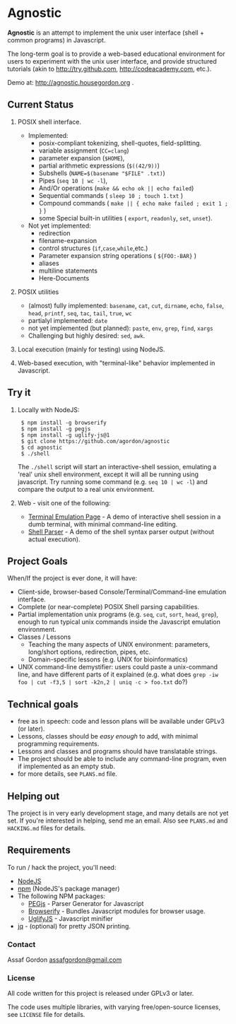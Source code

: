 # Agnostic

**Agnostic** is an attempt to implement the unix user interface (shell + common programs) in Javascript.

The long-term goal is to provide a web-based educational environment for users to experiment with the unix user interface, and provide structured tutorials (akin to <http://try.github.com>, <http://codeacademy.com>, etc.).

Demo at: <http://agnostic.housegordon.org> .

## Current Status

1. POSIX shell interface.
    * Implemented:
        * posix-compliant tokenizing, shell-quotes, field-splitting.
        * variable assignment (`CC=clang`)
        * parameter expansion (`$HOME`),
        * partial arithmetic expressions (`$((42/9))`)
        *  Subshells (`NAME=$(basename "$FILE" .txt)`)
        * Pipes (`seq 10 | wc -l`),
        * And/Or operations (`make && echo ok || echo failed`)
        * Sequential commands ( `sleep 10 ; touch 1.txt` )
        * Compound commands ( `make || { echo make failed ; exit 1 ; }` )
        * some Special built-in utilities ( `export`, `readonly`, `set`, `unset`).
    * Not yet implemented:
        * redirection
        * filename-expansion
        * control structures (`if`,`case`,`while`,etc.)
        * Parameter expansion string operations ( `${FOO:-BAR}` )
        * aliases
        * multiline statements
        * Here-Documents

2. POSIX utilities
    * (almost) fully implemented: `basename`, `cat`, `cut`, `dirname`, `echo`, `false`, `head`, `printf`, `seq`, `tac`,
    `tail`, `true`, `wc` 
    * partialyl implemented: `date`
    * not yet implemented (but planned): `paste`, `env`, `grep`, `find`, `xargs`
    * Challenging but highly desired: `sed`, `awk`.

3. Local execution (mainly for testing) using NodeJS.

4. Web-based execution, with "terminal-like" behavior implemented in Javascript.


## Try it

1. Locally with NodeJS:

        $ npm install -g browserify
        $ npm install -g pegjs
        $ npm install -g uglify-js@1
        $ git clone https://github.com/agordon/agnostic
        $ cd agnostic
        $ ./shell

    The `./shell` script will start an interactive-shell session, emulating a 'real' unix shell environment,
    except it will all be running using javascript. Try running some command (e.g. `seq 10 | wc -l`) and compare
    the output to a real unix environment.

2. Web - visit one of the following:
    * [Terminal Emulation Page](http://agnostic.housegordon.org/) - A demo of interactive shell session in a dumb terminal, with minimal command-line editing.
    * [Shell Parser](http://agnostic.housegordon.org/parse_demo.html) - A demo of the shell syntax parser output (without  actual execution).


## Project Goals

When/If the project is ever done, it will have:

* Client-side, browser-based Console/Terminal/Command-line emulation interface.
* Complete (or near-complete) POSIX Shell parsing capabilities.
* Partial implementation unix programs (e.g. `seq`, `cut`, `sort`, `head`, `grep`),
enough to run typical unix commands inside the Javascript emulation environment.
* Classes / Lessons
    * Teaching the many aspects of UNIX environment: parameters, long/short options,
    redirection, pipes, etc.
    * Domain-specific lessons (e.g. UNIX for bioinformatics)
* UNIX command-line demystifier: users could paste a unix-command line, and have
different parts of it explained (e.g. what does `grep -iw foo | cut -f3,5 | sort -k2n,2 | uniq -c > foo.txt` do?)

## Technical goals

* free as in speech: code and lesson plans will be available under GPLv3 (or later).
* Lessons, classes should be *easy enough* to add, with minimal programming requirements.
* Lessons and classes and programs should have translatable strings.
* The project should be able to include any command-line program, even if implemented as an empty stub.
* for more details, see `PLANS.md` file.

## Helping out

The project is in very early development stage, and many details are not yet set.
If you're interested in helping, send me an email.  Also see `PLANS.md` and `HACKING.md` files for details.

## Requirements

To run / hack the project, you'll need:

* [NodeJS](http://nodejs.org)
* [npm](http://npmjs.org) (NodeJS's package manager)
* The following NPM packages:
    * [PEGjs](http://pegjs.majda.cz/) - Parser Generator for Javascript
    * [Browserify](http://browserify.org) - Bundles Javascript modules for browser usage.
    * [UglifyJS](http://marijnhaverbeke.nl//uglifyjs) - Javascript minifier
* [jq](http://stedolan.github.io/jq/) - (optional) for pretty JSON printing.

### Contact

Assaf Gordon <assafgordon@gmail.com>

### License

All code written for this project is released under GPLv3 or later.

The code uses multiple libraries, with varying free/open-source licenses,
see `LICENSE` file for details.


